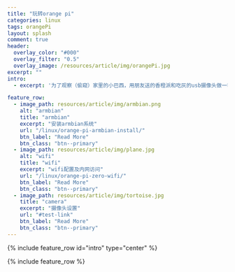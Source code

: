 ```yaml
---
title: "玩转orange pi"
categories: linux
tags: orangePi
layout: splash
comment: true
header:
  overlay_color: "#000"
  overlay_filter: "0.5"
  overlay_image: /resources/article/img/orangePi.jpg
excerpt: ""
intro:
  - excerpt: '为了观察（偷窥）家里的小巴西，用朋友送的香橙派和吃灰的usb摄像头做一套监控系统'

feature_row:
  - image_path: resources/article/img/armbian.png
    alt: "armbian"
    title: "armbian"
    excerpt: "安装armbian系统"
    url: "/linux/orange-pi-armbian-install/"
    btn_label: "Read More"
    btn_class: "btn--primary"
  - image_path: resources/article/img/plane.jpg
    alt: "wifi"
    title: "wifi"
    excerpt: "wifi配置及内网访问"
    url: "/linux/orange-pi-zero-wifi/"
    btn_label: "Read More"
    btn_class: "btn--primary"
  - image_path: resources/article/img/tortoise.jpg
    title: "camera"
    excerpt: "摄像头设置"
    url: "#test-link"
    btn_label: "Read More"
    btn_class: "btn--primary"
---
```


{% include feature_row id="intro" type="center" %}

{% include feature_row %}




